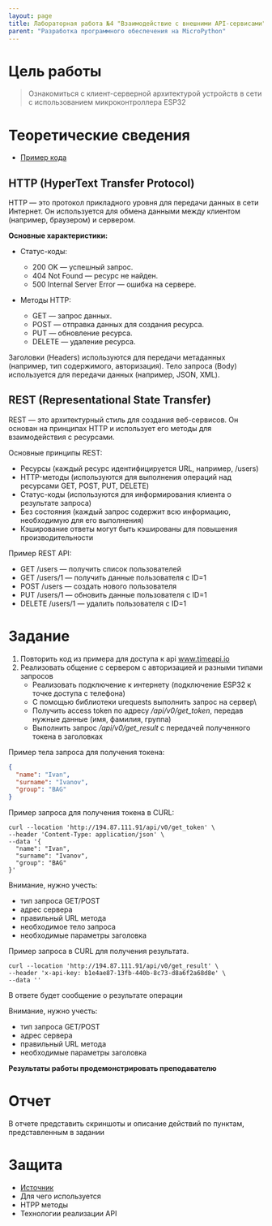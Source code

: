 ```yaml
---
layout: page
title: Лабораторная работа №4 "Взаимодействие с внешними API-сервисами"
parent: "Разработка программного обеспечения на MicroPython"
---
```



# Цель работы
> Ознакомиться с клиент-серверной архитектурой устройств в сети с использованием микроконтроллера ESP32

# Теоретические сведения
* [Пример кода]({{site.baseurl}}/micropython/labs/lab_4/example/)

## HTTP (HyperText Transfer Protocol)
HTTP — это протокол прикладного уровня для передачи данных в сети Интернет. 
Он используется для обмена данными между клиентом (например, браузером) и сервером.

**Основные характеристики:**

* Статус-коды:
  * 200 OK — успешный запрос.
  * 404 Not Found — ресурс не найден.
  * 500 Internal Server Error — ошибка на сервере.

* Методы HTTP:
  * GET — запрос данных.
  * POST — отправка данных для создания ресурса.
  * PUT — обновление ресурса.
  * DELETE — удаление ресурса.

Заголовки (Headers) используются для передачи метаданных (например, тип содержимого, авторизация).
Тело запроса (Body) используется для передачи данных (например, JSON, XML).

## REST (Representational State Transfer)

REST — это архитектурный стиль для создания веб-сервисов. Он основан на принципах HTTP и использует его методы для взаимодействия с ресурсами.

Основные принципы REST:
* Ресурсы (каждый ресурс идентифицируется URL, например, /users)
* HTTP-методы (используются для выполнения операций над ресурсами GET, POST, PUT, DELETE)
* Статус-коды (используются для информирования клиента о результате запроса)
* Без состояния (каждый запрос содержит всю информацию, необходимую для его выполнения)
* Кэширование ответы могут быть кэшированы для повышения производительности

Пример REST API:
* GET /users — получить список пользователей
* GET /users/1 — получить данные пользователя с ID=1
* POST /users — создать нового пользователя
* PUT /users/1 — обновить данные пользователя с ID=1
* DELETE /users/1 — удалить пользователя с ID=1

# Задание
1. Повторить код из примера для доступа к api www.timeapi.io
2. Реализовать общение с сервером с авторизацией и разными типами запросов
    * Реализовать подключение к интернету (подключение ESP32 к точке доступа с телефона)
    * С помощью библиотеки urequests выполнить запрос на сервер\
    * Получить access token по адресу */api/v0/get_token*, передав нужные данные (имя, фамилия, группа)
    * Выполнить запрос */api/v0/get_result* с передачей полученного токена в заголовках

Пример тела запроса для получения токена:
```json
{
  "name": "Ivan",
  "surname": "Ivanov",
  "group": "BAG"
}
```
Пример запроса для получения токена в CURL:
```commandline
curl --location 'http://194.87.111.91/api/v0/get_token' \
--header 'Content-Type: application/json' \
--data '{
  "name": "Ivan",
  "surname": "Ivanov",
  "group": "BAG"
}'
```
Внимание, нужно учесть:
* тип запроса GET/POST
* адрес сервера
* правильный URL метода
* необходимое тело запроса
* необходимые параметры заголовка


Пример запроса в CURL для получения результата.
```commandline
curl --location 'http://194.87.111.91/api/v0/get_result' \
--header 'x-api-key: b1e4ae87-13fb-440b-8c73-d8a6f2a68d8e' \
--data ''
```
В ответе будет сообщение о результате операции

Внимание, нужно учесть:
* тип запроса GET/POST
* адрес сервера
* правильный URL метода
* необходимые параметры заголовка

**Результаты работы продемонстрировать преподавателю**

# Отчет
В отчете представить скриншоты и описание действий по пунктам, представленным в задании

# Защита
* [Источник](https://yandex.cloud/ru/docs/glossary/rest-api?utm_referrer=https%3A%2F%2Fyandex.ru%2F)
* Для чего используется
* HTPP методы
* Технологии реализации API